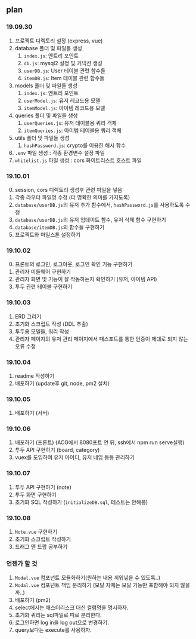 ## plan
### 19.09.30
1. 프로젝트 디렉토리 설정 (express, vue)
2. database 폴더 및 파일들 생성
    1. `index.js`: 엔트리 포인트
    2. `db.js`: mysql2 설정 및 커넥션 생성
    3. `userDB.js`: User 테이블 관련 함수들
    4. `itemDB.js`: Item 테이블 관련 함수들
3. models 폴더 및 파일들 생성
    1. `index.js`: 엔트리 포인트
    2. `userModel.js`: 유저 레코드용 모델
    3. `itemModel.js`: 아이템 레코드용 모델
4. queries 폴더 및 파일들 생성
    1. `userQueries.js`: 유저 테이블용 쿼리 객체
    2. `itemQueries.js`: 아이템 테이블용 쿼리 객체
5. utils 폴더 및 파일들 생성
    1. `hashPassword.js`: crypto를 이용한 해시 함수
6. `.env` 파일 생성 : 각종 환경변수 설정 파일
7. `whitelist.js` 파일 생성 : cors 화이트리스트 호스트 파일

### 19.10.01
0. session, cors 디렉토리 생성후 관련 파일을 넣음
1. 각종 라우터 파일명 수정 (더 명확한 의미를 가지도록)
1. `database/userDB.js`의 유저 추가 함수에서, `hashPassword.js`를 사용하도록 수정
2. `database/userDB.js`의 유저 업데이트 함수, 유저 삭제 함수 구현하기
3. `database/itemDB.js`의 함수들 구현하기
4. 프로젝트와 마일스톤 설정하기

### 19.10.02
0. 프론트의 로그인, 로그아웃, 로그인 확인 기능 구현하기
1. 관리자 미들웨어 구현하기
2. 관리자 화면 및 기능이 잘 작동하는지 확인하기 (유저, 아이템 API)
3. 투두 관련 테이블 구현하기

### 19.10.03
1. ERD 그리기
2. 초기화 스크립트 작성 (DDL 추출)
3. 투두용 모델들, 쿼리 작성
4. 관리자 페이지의 유저 관리 페이지에서 패스포트를 통한 인증이 제대로 되지 않는 오류 수정

### 19.10.04 
1. readme 작성하기
2. 배포하기 (update후 git, node, pm2 설치)

### 19.10.05
1. 배포하기 (서버)

### 19.10.06
1. 배포하기 (프론트) (ACG에서 8080포트 연 뒤, ssh에서 npm run serve실행) 
2. 투두 API 구현하기 (board, category)
3. vuex를 도입하여 유저 아이디, 유저 네임 등등 관리하기

### 19.10.07
1. 투두 API 구현하기 (note)
2. 투두 화면 구현하기
3. 초기화 SQL 작성하기 (`initializeDB.sql`, 테스트는 안해봄)

### 19.10.08
1. `Note.vue` 구현하기
2. 초기화 스크립트 작성하기
3. 드래그 앤 드랍 공부하기

### 언젠가 할 것
1. `Modal.vue` 컴포넌트 모듈화하기(원하는 내용 끼워넣을 수 있도록..)
2. `Modal.vue` 컴포넌트 책임 분리하기 (모달 자체는 모달 기능만 포함해야 되지 않을까..)
3. 배포하기 (pm2)
6. select에서는 애스터리스크 대신 컬럼명을 명시하자.
7. 초기화 쿼리는 sql파일로 따로 분리한다.
10. 로그인하면 log in을 log out으로 변경하기.
11. query보다는 execute를 사용하자.